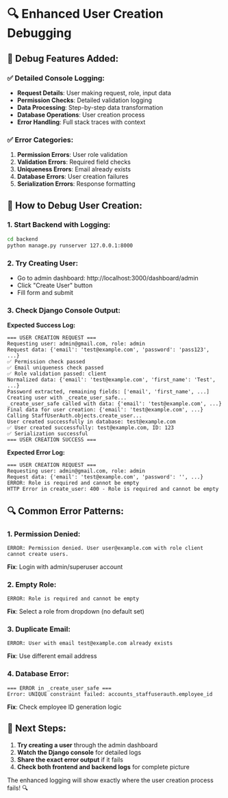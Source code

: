 # 🔍 Enhanced User Creation Debugging

## 🎯 **Debug Features Added:**

### **✅ Detailed Console Logging:**
- **Request Details**: User making request, role, input data
- **Permission Checks**: Detailed validation logging
- **Data Processing**: Step-by-step data transformation
- **Database Operations**: User creation process
- **Error Handling**: Full stack traces with context

### **✅ Error Categories:**
1. **Permission Errors**: User role validation
2. **Validation Errors**: Required field checks
3. **Uniqueness Errors**: Email already exists
4. **Database Errors**: User creation failures
5. **Serialization Errors**: Response formatting

## 🚀 **How to Debug User Creation:**

### **1. Start Backend with Logging:**
```bash
cd backend
python manage.py runserver 127.0.0.1:8000
```

### **2. Try Creating User:**
- Go to admin dashboard: http://localhost:3000/dashboard/admin
- Click "Create User" button
- Fill form and submit

### **3. Check Django Console Output:**

**Expected Success Log:**
```
=== USER CREATION REQUEST ===
Requesting user: admin@gmail.com, role: admin
Request data: {'email': 'test@example.com', 'password': 'pass123', ...}
✅ Permission check passed
✅ Email uniqueness check passed
✅ Role validation passed: client
Normalized data: {'email': 'test@example.com', 'first_name': 'Test', ...}
Password extracted, remaining fields: ['email', 'first_name', ...]
Creating user with _create_user_safe...
_create_user_safe called with data: {'email': 'test@example.com', ...}
Final data for user creation: {'email': 'test@example.com', ...}
Calling StaffUserAuth.objects.create_user...
User created successfully in database: test@example.com
✅ User created successfully: test@example.com, ID: 123
✅ Serialization successful
=== USER CREATION SUCCESS ===
```

**Expected Error Log:**
```
=== USER CREATION REQUEST ===
Requesting user: admin@gmail.com, role: admin
Request data: {'email': 'test@example.com', 'password': '', ...}
ERROR: Role is required and cannot be empty
HTTP Error in create_user: 400 - Role is required and cannot be empty
```

## 🔍 **Common Error Patterns:**

### **1. Permission Denied:**
```
ERROR: Permission denied. User user@example.com with role client cannot create users.
```
**Fix**: Login with admin/superuser account

### **2. Empty Role:**
```
ERROR: Role is required and cannot be empty
```
**Fix**: Select a role from dropdown (no default set)

### **3. Duplicate Email:**
```
ERROR: User with email test@example.com already exists
```
**Fix**: Use different email address

### **4. Database Error:**
```
=== ERROR in _create_user_safe ===
Error: UNIQUE constraint failed: accounts_staffuserauth.employee_id
```
**Fix**: Check employee ID generation logic

## 🎯 **Next Steps:**

1. **Try creating a user** through the admin dashboard
2. **Watch the Django console** for detailed logs
3. **Share the exact error output** if it fails
4. **Check both frontend and backend logs** for complete picture

The enhanced logging will show exactly where the user creation process fails! 🔍